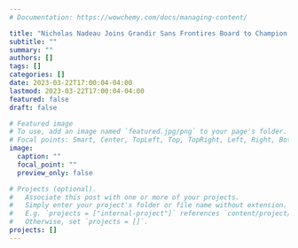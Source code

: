 ```yaml
---
# Documentation: https://wowchemy.com/docs/managing-content/

title: "Nicholas Nadeau Joins Grandir Sans Frontires Board to Champion Accessible Stem Education"
subtitle: ""
summary: ""
authors: []
tags: []
categories: []
date: 2023-03-22T17:00:04-04:00
lastmod: 2023-03-22T17:00:04-04:00
featured: false
draft: false

# Featured image
# To use, add an image named `featured.jpg/png` to your page's folder.
# Focal points: Smart, Center, TopLeft, Top, TopRight, Left, Right, BottomLeft, Bottom, BottomRight.
image:
  caption: ""
  focal_point: ""
  preview_only: false

# Projects (optional).
#   Associate this post with one or more of your projects.
#   Simply enter your project's folder or file name without extension.
#   E.g. `projects = ["internal-project"]` references `content/project/deep-learning/index.md`.
#   Otherwise, set `projects = []`.
projects: []
---
```

